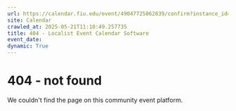 ```yaml
---
url: https://calendar.fiu.edu/event/49047725062839/confirm?instance_id=49047725063864&return=https%3A%2F%2Fcalendar.fiu.edu%2F
site: Calendar
crawled_at: 2025-05-21T11:10:49.257735
title: 404 - Localist Event Calendar Software
event_date: 
dynamic: True
---
```


# 404 - not found
We couldn't find the page on this community event platform.
